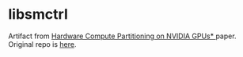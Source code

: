 # libsmctrl
Artifact from [Hardware Compute Partitioning on NVIDIA GPUs*
](https://www.cs.unc.edu/~jbakita/rtas23.pdf) paper. Original repo is [here](http://rtsrv.cs.unc.edu/cgit/cgit.cgi/libsmctrl.git/).
